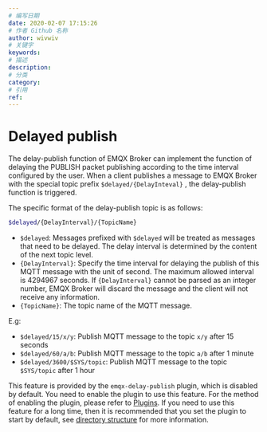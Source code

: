 ```yaml
---
# 编写日期
date: 2020-02-07 17:15:26
# 作者 Github 名称
author: wivwiv
# 关键字
keywords:
# 描述
description:
# 分类
category: 
# 引用
ref: 
---
```


# Delayed publish

The delay-publish function of EMQX Broker can implement the function of delaying the PUBLISH packet publishing according to the time interval configured by the user. When a client publishes a message to EMQX Broker with the special topic prefix  `$delayed/{DelayInteval}` , the delay-publish function is triggered.

The specific format of the delay-publish topic is as follows:

```bash
$delayed/{DelayInterval}/{TopicName}
```

- `$delayed`: Messages prefixed with `$delayed` will be treated as messages that need to be delayed. The delay interval is determined by the content of the next topic level.
- `{DelayInterval}`: Specify the time interval for delaying the publish of this MQTT message with the unit of second. The maximum allowed interval is 4294967 seconds. If `{DelayInterval}` cannot be parsed as an integer number, EMQX Broker will discard the message and the client will not receive any information.
- `{TopicName}`: The topic name of the MQTT message.

E.g:

- `$delayed/15/x/y`: Publish MQTT message to the topic `x/y` after 15 seconds
- `$delayed/60/a/b`: Publish MQTT message to the topic `a/b` after 1 minute
- `$delayed/3600/$SYS/topic`: Publish MQTT message to the topic  `$SYS/topic` after 1 hour

This feature is provided by the `emqx-delay-publish` plugin, which is disabled by default. You need to enable the plugin to use this feature. For the method of enabling the plugin, please refer to [Plugins](./plugins.md). If you need to use this feature for a long time, then it is recommended that you set the plugin to start by default, see  [directory structure](../getting-started/directory.md) for more information.